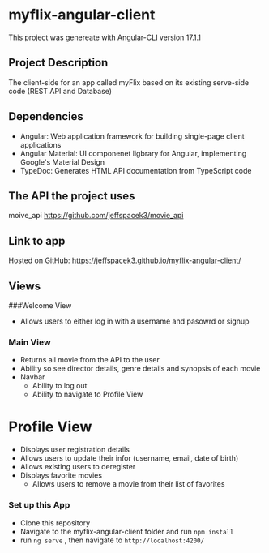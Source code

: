 # myflix-angular-client
This project was genereate with Angular-CLI version 17.1.1

## Project Description
The client-side for an app called myFlix based on its existing serve-side code (REST API and Database)

## Dependencies
* Angular: Web application framework for building single-page client applications
* Angular Material: UI componenet ligbrary for Angular, implementing Google's Material Design
* TypeDoc: Generates HTML API documentation from TypeScript code

## The API the project uses
moive_api https://github.com/jeffspacek3/movie_api

## Link to app
Hosted on GitHub: https://jeffspacek3.github.io/myflix-angular-client/

## Views

###Welcome View
* Allows users to either log in with a username and pasowrd or signup

### Main View

* Returns all movie from the API to the user
* Ability so see director details, genre details and synopsis of each movie
* Navbar
   * Ability to log out
   * Ability to navigate to Profile View

# Profile View

* Displays user registration details
* Allows users to update their infor (username, email, date of birth)
* Allows existing users to deregister
* Displays favorite movies
   * Allows users to remove a movie from their list of favorites

### Set up this App
* Clone this repository
* Navigate to the myflix-angular-client folder and run ``` npm install ```
* run ``` ng serve ``` , then navigate to ``` http://localhost:4200/ ```
 
